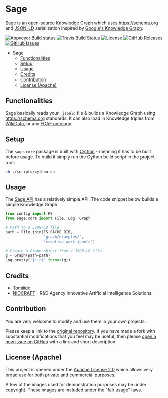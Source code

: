 # Sage

Sage is an open-source Knowledge Graph which uses <https://schema.org> and [JSON-LD](https://json-ld.org) serialization inspired by [Google's Knowledge Graph](https://en.wikipedia.org/wiki/Knowledge_Graph).

[![Appveyor Build status](https://ci.appveyor.com/api/projects/status/sc059tu6cepei47f?svg=true)](https://ci.appveyor.com/project/victor-iyiola/sage)
[![Travis Build Status](https://travis-ci.org/victor-iyiola/sage.svg?branch=develop)](https://travis-ci.org/victor-iyiola/sage)
[![License](https://img.shields.io/badge/License-Apache%202.0-blue.svg)](https://opensource.org/licenses/Apache-2.0)
[![GitHub Releases](https://img.shields.io/github/release/victor-iyiola/sage.svg)](https://github.com/victor-iyiola/sage/releases)
[![GitHub Issues](https://img.shields.io/github/issues/victor-iyiola/sage.svg)](http://github.com/victor-iyiola/sage/issues)

- [Sage](#sage)
  - [Functionalities](#functionalities)
  - [Setup](#setup)
  - [Usage](#usage)
  - [Credits](#credits)
  - [Contribution](#contribution)
  - [License (Apache)](#license-apache)

## Functionalities

Sage basically reads your `.jsonld` file & builds a Knowledge Graph using <https://schema.org> standards. It can also
 load in Knowledge triples from [WikiData](https://www.wikidata.org/wiki/Special:EntityPage/Q6108942), or any [FOAF
 ontology](<https://en.wikipedia.org/wiki/FOAF_(ontology)>).

## Setup

The `sage.core` package is built with [Cython](https://cython.org) - meaning it has to be built before usage. To build it simply run the Cython build script in the project root:

```bash
sh ./scripts/cython.sh
```

## Usage

The [Sage API](./sage) has a relatively simple API. The code snippet below builds a simple Knowledge Graph.

```python
from config import FS
from sage.core import File, Log, Graph

# Path to a JSON-LD file.
path = File.join(FS.CACHE_DIR,
                 'graph/examples/',
                 'creative-work.jsonld')

# Create a Graph object from a JSON-LD file.
g = Graph(path=path)
Log.pretty('{:!r}'.format(g))
```

## Credits

- [Tomiiide](https://github.com/tomiiide)
- [NIOCRAFT](http://niocraft.com) - R&amp;D Agency Innovative Artificial Intelligence Solutions.

## Contribution

You are very welcome to modify and use them in your own projects.

Please keep a link to the [original repository](https://github.com/victor-iyiola/sage). If you have made a fork with substantial modifications that you feel may be useful, then please [open a new issue on GitHub](https://github.com/victor-iyiola/sage/issues) with a link and short description.

## License (Apache)

This project is opened under the [Apache License 2.0](./LICENSE) which allows very broad use for both private and commercial purposes.

A few of the images used for demonstration purposes may be under copyright. These images are included under the "fair usage" laws.
